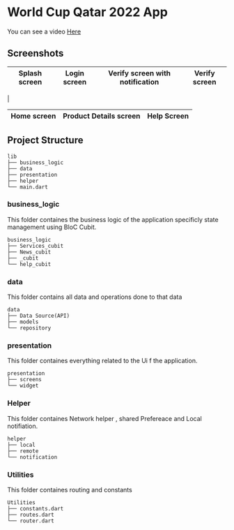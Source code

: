 
# **World Cup Qatar 2022 App**

You can see a video [Here](https://drive.google.com/file/d/1gRWLMOkkXE_vd5VqA8yJ6ozuDbClK4bG/view?usp=drivesdk)

## Screenshots

  Splash screen                 |   Login screen        |  Verify screen with notification | Verify screen 
:-------------------------:|:-------------------------:|:-------------------------:|:-------------------------:
|

  Home screen                 |   Product Details screen        |  Help Screen 
:-------------------------:|:-------------------------:|:-------------------------:

 ## Project Structure
```
lib
├── business_logic
├── data
├── presentation
├── helper
└── main.dart
```

### business_logic
This folder containes the business logic of the application specificly state management using BloC Cubit.

```
business_logic
├── Services_cubit
├── News_cubit
├── _cubit
└── help_cubit
```

### data
This folder contains all data and operations done to that data
```
data
├── Data Source(API)
├── models
└── repository
```

### presentation
This folder containes everything related to the Ui f the application.
```
presentation
├── screens
└── widget
```

### Helper
This folder containes Network helper , shared Prefereace and Local notifiation.
```
helper
├── local
├── remote
└── notification
```

### Utilities
This folder containes routing and constants
```
Utilities 
├── constants.dart
├── routes.dart
└── router.dart
```

